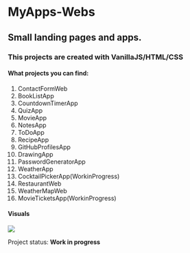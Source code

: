 # MyApps-Webs

## Small landing pages and apps.

### This projects are created with VanillaJS/HTML/CSS

<div>
    <h4>What projects you can find:</h4>
    <ol>
        <li>ContactFormWeb</li>
        <li>BookListApp</li>
        <li>CountdownTimerApp</li>
        <li>QuizApp</li>
        <li>MovieApp</li>
        <li>NotesApp</li>
        <li>ToDoApp</li>
        <li>RecipeApp</li>
        <li>GitHubProfilesApp</li>
        <li>DrawingApp</li>
        <li>PasswordGeneratorApp</li>
        <li>WeatherApp</li>
        <li>CocktailPickerApp(WorkinProgress)</li>
        <li>RestaurantWeb</li>
        <li>WeatherMapWeb</li>
        <li>MovieTicketsApp(WorkinProgress)</li>
    </ol>
</div>

<h4>Visuals</h4>
<img src="https://images.unsplash.com/photo-1569396116180-210c182bedb8?ixlib=rb-1.2.1&ixid=eyJhcHBfaWQiOjEyMDd9&auto=format&fit=crop&w=1349&q=80"/>

<p>Project status: <span style="font-weight: bold;">Work in progress<span></p>
